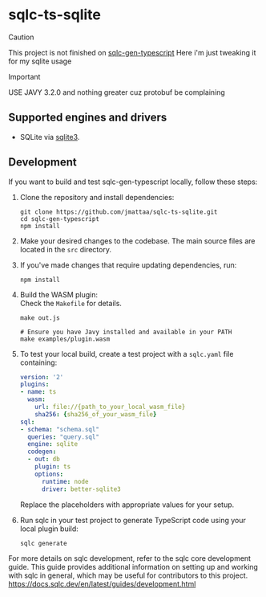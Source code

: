 # sqlc-ts-sqlite

> [!CAUTION]
> This project is not finished on [sqlc-gen-typescript](https://github.com/sqlc-dev/sqlc-gen-typescript)
> Here i'm just tweaking it for my sqlite usage

> [!IMPORTANT]
> USE JAVY 3.2.0 and nothing greater cuz protobuf be complaining

## Supported engines and drivers

- SQLite via [sqlite3](https://www.npmjs.com/package/better-sqlite3).

## Development

If you want to build and test sqlc-gen-typescript locally, follow these steps:

1. Clone the repository and install dependencies:
   ```
   git clone https://github.com/jmattaa/sqlc-ts-sqlite.git
   cd sqlc-gen-typescript
   npm install
   ```

2. Make your desired changes to the codebase. The main source files are located in the `src` directory.

3. If you've made changes that require updating dependencies, run:
   ```
   npm install
   ```

4. Build the WASM plugin:  
Check the `Makefile` for details.
   ```
   make out.js

   # Ensure you have Javy installed and available in your PATH
   make examples/plugin.wasm
   ```

5. To test your local build, create a test project with a `sqlc.yaml` file containing:

   ```yaml
   version: '2'
   plugins:
   - name: ts
     wasm:
       url: file://{path_to_your_local_wasm_file}
       sha256: {sha256_of_your_wasm_file}
   sql:
   - schema: "schema.sql"
     queries: "query.sql"
     engine: sqlite
     codegen:
     - out: db
       plugin: ts
       options:
         runtime: node
         driver: better-sqlite3
   ```

   Replace the placeholders with appropriate values for your setup.

6. Run sqlc in your test project to generate TypeScript code using your local plugin build:
   ```
   sqlc generate
   ```

For more details on sqlc development, refer to the sqlc core development guide. This guide provides additional information on setting up and working with sqlc in general, which may be useful for contributors to this project.  
https://docs.sqlc.dev/en/latest/guides/development.html
